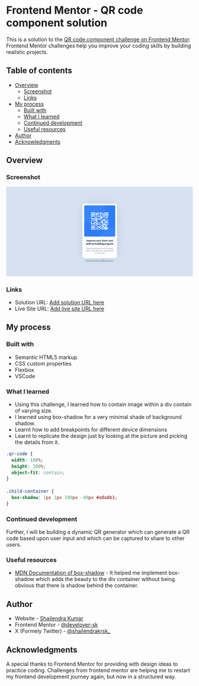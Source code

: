 # Frontend Mentor - QR code component solution

This is a solution to the [QR code component challenge on Frontend Mentor](https://www.frontendmentor.io/challenges/qr-code-component-iux_sIO_H). Frontend Mentor challenges help you improve your coding skills by building realistic projects.

## Table of contents

- [Overview](#overview)
  - [Screenshot](#screenshot)
  - [Links](#links)
- [My process](#my-process)
  - [Built with](#built-with)
  - [What I learned](#what-i-learned)
  - [Continued development](#continued-development)
  - [Useful resources](#useful-resources)
- [Author](#author)
- [Acknowledgments](#acknowledgments)

## Overview

### Screenshot

![](./images/Screenshot.jpg)

### Links

- Solution URL: [Add solution URL here](https://github.com/develover-sk/qr-code-design-replica)
- Live Site URL: [Add live site URL here](https://develover-sk.github.io/qr-code-design-replica)

## My process

### Built with

- Semantic HTML5 markup
- CSS custom properties
- Flexbox
- VSCode

### What I learned

- Using this challenge, I learned how to contain image within a div contain of varying size.
- I learned using box-shadow for a very minimal shade of background shadow.
- Learnt how to add breakpoints for different device dimensions
- Learnt to replicate the design just by looking at the picture and picking the details from it.

```css
.qr-code {
  width: 100%;
  height: 100%;
  object-fit: contain;
}

.child-container {
  box-shadow: 1px 1px 100px -40px #a0a8b1;
}
```

### Continued development

Further, I will be building a dynamic QR generator which can generate a QR code based upon user input and which can be captured to share to other users.

### Useful resources

- [MDN Documentation of box-shadow](https://developer.mozilla.org/en-US/docs/Web/CSS/box-shadow) - It helped me implement box-shadow which adds the beauty to the div container without being obvious that there is shadow behind the container.

## Author

- Website - [Shailendra Kumar](https://www.shailendra.xyz)
- Frontend Mentor - [@develover-sk](https://www.frontendmentor.io/profile/develover-sk)
- X (Formely Twitter) - [@shailendrakrsk\_](https://www.twitter.com/shailendrakrsk_)

## Acknowledgments

A special thanks to Frontend Mentor for providing with design ideas to practice coding. Challenges from frontend mentor are helping me to restart my frontend development journey again, but now in a structured way.

